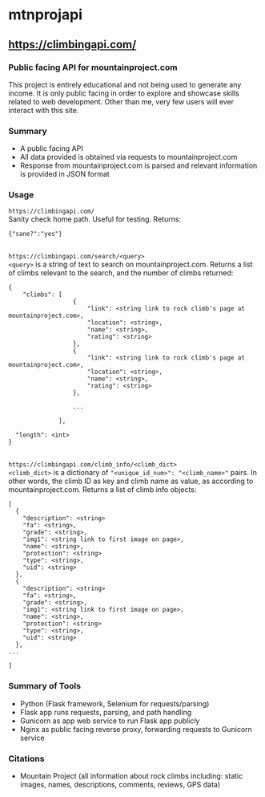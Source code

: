 # mtnprojapi
## https://climbingapi.com/
### Public facing API for mountainproject.com
This project is entirely educational and not being used to generate any income. It is only public facing in order to explore and showcase skills related to web development. Other than me, very few users will ever interact with this site.

### Summary
- A public facing API 
- All data provided is obtained via requests to mountainproject.com
- Response from mountainproject.com is parsed and relevant information is provided in JSON format

### Usage
`https://climbingapi.com/` \
Sanity check home path. Useful for testing. Returns:
```
{"sane?":"yes"}
```
\
`https://climbingapi.com/search/<query>` \
`<query>` is a string of text to search on mountainproject.com. Returns a list of climbs relevant to the search, and the number of climbs returned:
```
{
    "climbs": [
                  {
                      "link": <string link to rock climb's page at mountainproject.com>,
                      "location": <string>,
                      "name": <string>,
                      "rating": <string>
                  },
                  {
                      "link": <string link to rock climb's page at mountainproject.com>,
                      "location": <string>,
                      "name": <string>,
                      "rating": <string>
                  },

                  ...

              ],

  "length": <int>
}
```
\
`https://climbingapi.com/climb_info/<climb_dict>` \
`<climb_dict>` is a dictionary of `"<unique_id_num>": "<climb_name>"` pairs. In other words, the climb ID as key and climb name as value, as according to mountainproject.com. Returns a list of climb info objects:
```
[
  {
    "description": <string>
    "fa": <string>,
    "grade": <string>,
    "img1": <string link to first image on page>,
    "name": <string>,
    "protection": <string>
    "type": <string>,
    "uid": <string>
  },
  {
    "description": <string>
    "fa": <string>,
    "grade": <string>,
    "img1": <string link to first image on page>,
    "name": <string>,
    "protection": <string>
    "type": <string>,
    "uid": <string>
  },
...

]
```
### Summary of Tools
- Python (Flask framework, Selenium for requests/parsing)
- Flask app runs requests, parsing, and path handling
- Gunicorn as app web service to run Flask app publicly
- Nginx as public facing reverse proxy, forwarding requests to Gunicorn service

### Citations
- Mountain Project (all information about rock climbs including: static images, names, descriptions, comments, reviews, GPS data)
